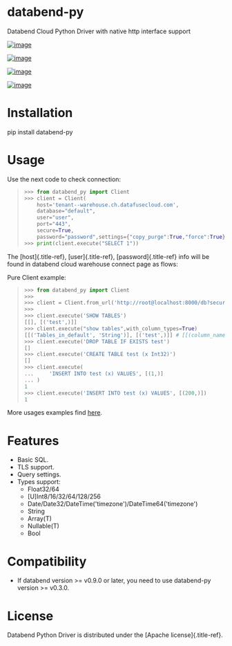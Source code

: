 # databend-py

Databend Cloud Python Driver with native http interface support

[![image](https://img.shields.io/pypi/v/databend-py.svg)](https://pypi.org/project/databend-py)

[![image](https://coveralls.io/repos/github/databendcloud/databend-py/badge.svg?branch=master)](https://coveralls.io/github/databendcloud/databend-py?branch=master)

[![image](https://img.shields.io/pypi/l/databend-py.svg)](https://pypi.org/project/databend-py)

[![image](https://img.shields.io/pypi/pyversions/databend-py.svg)](https://pypi.org/project/databend-py)

# Installation

pip install databend-py

# Usage

Use the next code to check connection:

> ``` python
> >>> from databend_py import Client
> >>> client = Client(
>     host='tenant--warehouse.ch.datafusecloud.com',
>     database="default",
>     user="user",
>     port="443",
>     secure=True,
>     password="password",settings={"copy_purge":True,"force":True})
> >>> print(client.execute("SELECT 1"))
> ```

The [host]{.title-ref}, [user]{.title-ref}, [password]{.title-ref} info
will be found in databend cloud warehouse connect page as flows:

Pure Client example:

> ``` python
> >>> from databend_py import Client
> >>>
> >>> client = Client.from_url('http://root@localhost:8000/db?secure=False&copy_purge=True')
> >>>
> >>> client.execute('SHOW TABLES')
> [[], [('test',)]]
> >>> client.execute("show tables",with_column_types=True)
> [[('Tables_in_default', 'String')], [('test',)]] # [[(column_name, column_type)], [(data,)]]
> >>> client.execute('DROP TABLE IF EXISTS test')
> []
> >>> client.execute('CREATE TABLE test (x Int32)')
> []
> >>> client.execute(
> ...     'INSERT INTO test (x) VALUES', [(1,)]
> ... )
> 1
> >>> client.execute('INSERT INTO test (x) VALUES', [(200,)])
> 1
> ```

More usages examples find [here](./examples).

# Features

-   Basic SQL.
-   TLS support.
-   Query settings.
-   Types support:
    -   Float32/64
    -   \[U\]Int8/16/32/64/128/256
    -   Date/Date32/DateTime(\'timezone\')/DateTime64(\'timezone\')
    -   String
    -   Array(T)
    -   Nullable(T)
    -   Bool

# Compatibility

-   If databend version \>= v0.9.0 or later, you need to use databend-py
    version \>= v0.3.0.

# License

Databend Python Driver is distributed under the [Apache
license]{.title-ref}.
